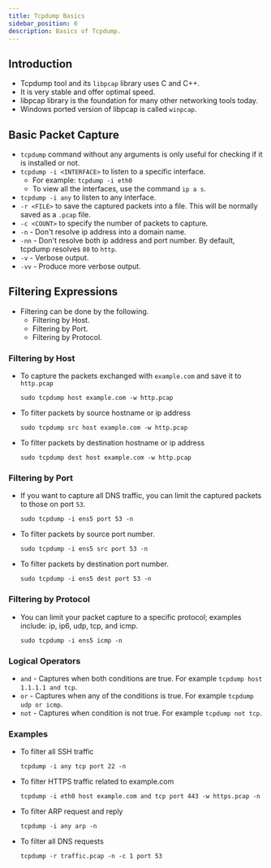 ```yaml
---
title: Tcpdump Basics
sidebar_position: 6
description: Basics of Tcpdump.
---
```


## Introduction
- Tcpdump tool and its `libpcap` library uses C and C++.
- It is very stable and offer optimal speed.
- libpcap library is the foundation for many other networking tools today.
- Windows ported version of libpcap is called `winpcap`.

## Basic Packet Capture
- `tcpdump` command without any arguments is only useful for checking if it is installed or not.
- `tcpdump -i <INTERFACE>` to listen to a specific interface.
    - For example: `tcpdump -i eth0`
    - To view all the interfaces, use the command `ip a s`.
- `tcpdump -i any` to listen to any interface.
- `-r <FILE>` to save the captured packets into a file. This will be normally saved as a `.pcap` file.
- `-c <COUNT>` to specify the number of packets to capture.
- `-n` - Don't resolve ip address into a domain name.
- `-nn` - Don't resolve both ip address and port number. By default, tcpdump resolves `80` to `http`. 
- `-v` - Verbose output.
- `-vv` - Produce more verbose output.

## Filtering Expressions
- Filtering can be done by the following.
  - Filtering by Host.
  - Filtering by Port.
  - Filtering by Protocol.

### Filtering by Host
- To capture the packets exchanged with `example.com` and save it to `http.pcap`
  ```
  sudo tcpdump host example.com -w http.pcap
  ```
- To filter packets by source hostname or ip address
  ```
  sudo tcpdump src host example.com -w http.pcap
  ```
- To filter packets by destination hostname or ip address
  ```
  sudo tcpdump dest host example.com -w http.pcap
  ```

### Filtering by Port
- If you want to capture all DNS traffic, you can limit the captured packets to those on port `53`.
  ```
  sudo tcpdump -i ens5 port 53 -n
  ```
- To filter packets by source port number.
  ```
  sudo tcpdump -i ens5 src port 53 -n
  ```
- To filter packets by destination port number.
  ```
  sudo tcpdump -i ens5 dest port 53 -n
  ```

### Filtering by Protocol
- You can limit your packet capture to a specific protocol; examples include: ip, ip6, udp, tcp, and icmp.
  ```
  sudo tcpdump -i ens5 icmp -n
  ```

### Logical Operators
- `and` - Captures when both conditions are true. For example `tcpdump host 1.1.1.1 and tcp`.
- `or` - Captures when any of the conditions is true. For example `tcpdump udp or icmp`.
- `not` - Captures when condition is not true. For example `tcpdump not tcp`.

### Examples
- To filter all SSH traffic
  ```
  tcpdump -i any tcp port 22 -n
  ```
- To filter HTTPS traffic related to example.com
  ```
  tcpdump -i eth0 host example.com and tcp port 443 -w https.pcap -n
  ```
- To filter ARP request and reply
  ```
  tcpdump -i any arp -n

- To filter all DNS requests
  ```
  tcpdump -r traffic.pcap -n -c 1 port 53
  ```

